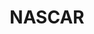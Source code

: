 ---
title: NASCAR
crosslinks:
- NASCARinotherpoints
- INDYCAR
- motorsportsstreams
- formula1
- Nr2003
- aww
- DennyHamlin
- NASCARCollectors
- IAmA
- '2013'
- NASCARGoneWild
- food
- AskReddit
- ModelNASCAR
- xkcd
- 704nascarheat
- gaming
- OutOfTheLoop
- MotorsportsCalendar
- MMA
---
